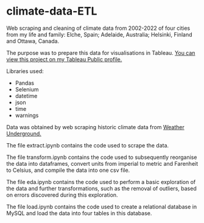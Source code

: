 # climate-data-ETL
Web scraping and cleaning of climate data from 2002-2022 of four cities from my life and family: Elche, Spain; Adelaide, Australia; Helsinki, Finland and Ottawa, Canada.

The purpose was to prepare this data for visualisations in Tableau. [You can view this project on my Tableau Public profile.](https://public.tableau.com/views/ClimateComparisonAdelaideElcheHelsinkiOttawa/Wind-time?:language=en-US&:display_count=n&:origin=viz_share_link)

Libraries used:
- Pandas
- Selenium
- datetime
- json
- time
- warnings

Data was obtained by web scraping historic climate data from [Weather Underground.](https://www.wunderground.com/)

The file extract.ipynb contains the code used to scrape the data.

The file transform.ipynb contains the code used to subsequently reorganise the data into dataframes, convert units from imperial to metric and Farenheit to Celsius, and compile the data into one csv file.

The file eda.ipynb contains the code used to perform a basic exploration of the data and further transformations, such as the removal of outliers, based on errors discovered during this exploration.

The file load.ipynb contains the code used to create a relational database in MySQL and load the data into four tables in this database.
